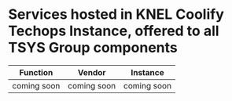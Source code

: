 # Services hosted in KNEL Coolify Techops Instance, offered to all TSYS Group components
 
|Function|Vendor|Instance|
|---|---|---|
|coming soon|coming soon|coming soon|
